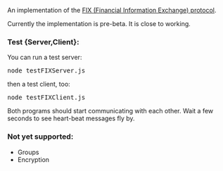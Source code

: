 
An implementation of the [FIX (Financial Information Exchange) protocol](http://en.wikipedia.org/wiki/Financial_Information_eXchange).

Currently the implementation is pre-beta. It is close to working.

### Test {Server,Client}:

You can run a test server:

<pre>
node testFIXServer.js
</pre>

then a test client, too:

<pre>
node testFIXClient.js
</pre>

Both programs should start communicating with each other.  Wait a few seconds to see
heart-beat messages fly by.

### Not yet supported:

* Groups
* Encryption
